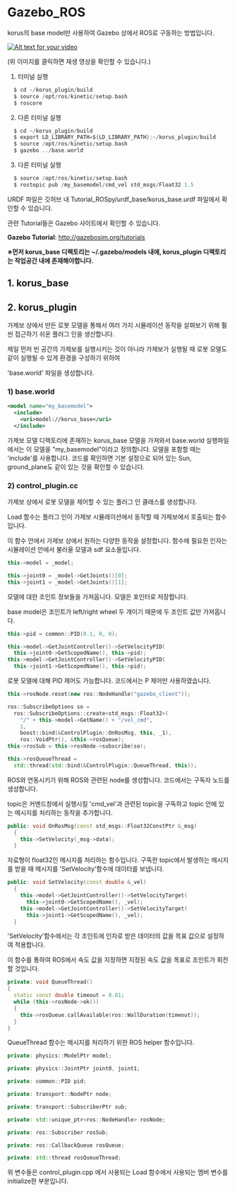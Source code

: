 # Gazebo_ROS

korus의 base model만 사용하여 Gazebo 상에서 ROS로 구동하는 방법입니다.

[![Alt text for your video](https://user-images.githubusercontent.com/35755034/45861655-d1fd6480-bda8-11e8-8565-d405201e048f.jpg)](https://www.youtube.com/embed/7F-1URlKaKY)

(위 이미지를 클릭하면 재생 영상을 확인할 수 있습니다.)

1. 터미널 실행

``` c
  $ cd ~/korus_plugin/build
  $ source /opt/ros/kinetic/setup.bash
  $ roscore
```
2. 다른 터미널 실행

``` c
  $ cd ~/korus_plugin/build
  $ export LD_LIBRARY_PATH=${LD_LIBRARY_PATH}:~/korus_plugin/build
  $ source /opt/ros/kinetic/setup.bash
  $ gazebo ../base.world
```
3. 다른 터미널 실행

``` c
  $ source /opt/ros/kinetic/setup.bash
  $ rostopic pub /my_basemodel/cmd_vel std_msgs/Float32 1.5
```

URDF 파일은 깃허브 내 Tutorial_ROSpy/urdf_base/korus_base.urdf 파일에서 확인할 수 있습니다.

관련 Tutorial들은 Gazebo 사이트에서 확인할 수 있습니다.

**Gazebo Tutorial**: http://gazebosim.org/tutorials

**※먼저 korus_base 디렉토리는 ~/.gazebo/models 내에, korus_plugin 디렉토리는 작업공간 내에 존재해야합니다.**

## 1. korus_base

## 2. korus_plugin

가제보 상에서 만든 로봇 모델을 통해서 여러 가지 시뮬레이션 동작을 살펴보기 위해 훨씬 접근하기 쉬운 플러그 인을 생산합니다.

제일 먼저 빈 공간의 가제보를 실행시키는 것이 아니라 가제보가 실행될 때 로봇 모델도 같이 실행될 수 있게 환경을 구성하기 위하여

'base.world' 파일을 생성합니다.

### 1) base.world

``` xml
<model name="my_basemodel">
  <include>
    <uri>model://korus_base</uri>
  </include>
```
가제보 모델 디렉토리에 존재하는 korus_base 모델을 가져와서 base.world 실행파일에서는 이 모델을 "my_basemodel"이라고 정의합니다.
모델을 포함할 때는 'include'를 사용합니다. 코드를 확인하면 기본 설정으로 되어 있는 Sun, ground_plane도 같이 있는 것을 확인할 수 있습니다.

### 2) control_plugin.cc

가제보 상에서 로봇 모델을 제어할 수 있는 플러그 인 클래스를 생성합니다.

Load 함수는 플러그 인이 가제보 시뮬레이션에서 동작할 때 가제보에서 호출되는 함수입니다.

이 함수 안에서 가제보 상에서 원하는 다양한 동작을 설정합니다. 함수에 필요한 인자는 시뮬레이션 안에서 불러올 모델과 sdf 요소들입니다.

``` cpp
this->model = _model;

this->joint0 = _model->GetJoints()[0];
this->joint1 = _model->GetJoints()[1];
```
모델에 대한 조인트 정보들을 가져옵니다. 모델은 포인터로 저장합니다. 

base model은 조인트가 left/right wheel 두 개이기 때문에 두 조인트 값만 가져옵니다.

``` cpp
this->pid = common::PID(0.1, 0, 0);

this->model->GetJointController()->SetVelocityPID(
  this->joint0->GetScopedName(), this->pid);
this->model->GetJointController()->SetVelocityPID(
  this->joint1->GetScopedName(), this->pid);
```
로봇 모델에 대해 PID 제어도 가능합니다. 코드에서는 P 제어만 사용하였습니다.

``` cpp
this->rosNode.reset(new ros::NodeHandle("gazebo_client"));

ros::SubscribeOptions so =
  ros::SubscribeOptions::create<std_msgs::Float32>(
    "/" + this->model->GetName() + "/vel_cmd",
    1,
    boost::bind(&ControlPlugin::OnRosMsg, this, _1),
    ros::VoidPtr(), &this->rosQueue);
this->rosSub = this->rosNode->subscribe(so);

this->rosQueueThread =
  std::thread(std::bind(&ControlPlugin::QueueThread, this));
```
ROS와 연동시키기 위해 ROS와 관련된 node를 생성합니다. 코드에서는 구독자 노드를 생성합니다.

topic은 커멘드창에서 실행시킬 'cmd_vel'과 관련된 topic을 구독하고 topic 안에 있는 메시지를 처리하는 동작을 추가합니다.

``` cpp
public: void OnRosMsg(const std_msgs::Float32ConstPtr &_msg)
  {
    this->SetVelocity(_msg->data);
  }
```

자료형이 float32인 메시지를 처리하는 함수입니다. 구독한 topic에서 발생하는 메시지를 받을 때 메시지를 'SetVelocity'함수에 데이터를 보냅니다.

``` cpp
public: void SetVelocity(const double &_vel)
  {
    this->model->GetJointController()->SetVelocityTarget(
      this->joint0->GetScopedName(), _vel);
    this->model->GetJointController()->SetVelocityTarget(
      this->joint1->GetScopedName(), _vel);
  }
```

'SetVelocity'함수에서는 각 조인트에 인자로 받은 데이터의 값을 목표 값으로 설정하여 적용합니다.


이 함수를 통하여 ROS에서 속도 값을 지정하면 지정된 속도 값을 목표로 조인트가 회전할 것입니다.

``` cpp
private: void QueueThread()
{
  static const double timeout = 0.01;
  while (this->rosNode->ok())
  {
    this->rosQueue.callAvailable(ros::WallDuration(timeout));
  }
}
```

QueueThread 함수는 메시지를 처리하기 위한 ROS helper 함수입니다.

``` cpp
private: physics::ModelPtr model;

private: physics::JointPtr joint0, joint1;

private: common::PID pid;

private: transport::NodePtr node;

private: transport::SubscriberPtr sub;

private: std::unique_ptr<ros::NodeHandle> rosNode;

private: ros::Subscriber rosSub;

private: ros::CallbackQueue rosQueue;

private: std::thread rosQueueThread;
```
위 변수들은 control_plugin.cpp 에서 사용되는 Load 함수에서 사용되는 멤버 변수를 initialize한 부분입니다.
